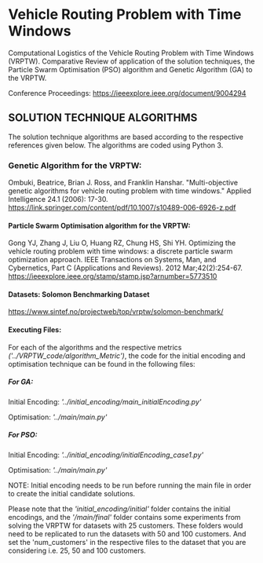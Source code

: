 # Vehicle Routing Problem with Time Windows
Computational Logistics of the Vehicle Routing Problem with Time Windows (VRPTW). Comparative Review of application of the solution techniques, the Particle Swarm Optimisation (PSO) algorithm and Genetic Algorithm (GA) to the VRPTW.

Conference Proceedings: https://ieeexplore.ieee.org/document/9004294

## SOLUTION TECHNIQUE ALGORITHMS
The solution technique algorithms are based according to the respective references given below. The algorithms are coded using Python 3.

### Genetic Algorithm for the VRPTW:
Ombuki, Beatrice, Brian J. Ross, and Franklin Hanshar. "Multi-objective genetic algorithms for vehicle routing problem with time windows." Applied Intelligence 24.1 (2006): 17-30.
https://link.springer.com/content/pdf/10.1007/s10489-006-6926-z.pdf

#### Particle Swarm Optimisation algorithm for the VRPTW:
Gong YJ, Zhang J, Liu O, Huang RZ, Chung HS, Shi YH. Optimizing the vehicle routing problem with time windows: a discrete particle swarm optimization approach. IEEE Transactions on Systems, Man, and Cybernetics, Part C (Applications and Reviews). 2012 Mar;42(2):254-67.
https://ieeexplore.ieee.org/stamp/stamp.jsp?arnumber=5773510

#### Datasets: Solomon Benchmarking Dataset
https://www.sintef.no/projectweb/top/vrptw/solomon-benchmark/

#### Executing Files:
For each of the algorithms and the respective metrics *('../VRPTW_code/*algorithm_Metric*')*, the code for the initial encoding and optimisation technique can be found in the following files:

##### For GA: 

Initial Encoding: *'../initial_encoding/main_initialEncoding.py'*

Optimisation: *'../main/main.py'*

##### For PSO: 

Initial Encoding: *'../initial_encoding/initialEncoding_case1.py'*

Optimisation: *'../main/main.py'*

NOTE: Initial encoding needs to be run before running the main file in order to create the initial candidate solutions.

Please note that the *'initial_encoding/initial'* folder contains the initial encodings, and the *'/main/final'* folder contains some experiments from solving the VRPTW for datasets with 25 customers. These folders would need to be replicated to run the datasets with 50 and 100 customers. And set the 'num_customers' in the respective files to the dataset that you are considering i.e. 25, 50 and 100 customers. 


